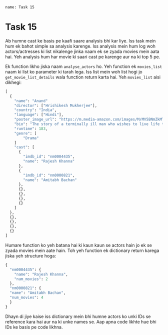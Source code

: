 ```ngMeta
name: Task 15

```

# Task 15

Ab humne cast ke basis pe kaafi saare analysis bhi kar liye. Iss task mein hum ek bahot simple sa analysis karenge. Iss analysis mein hum log woh actors/actresses ki list nikalenge jinka naam ek se zyada movies mein aata hai. Yeh analysis hum har movie ki saari cast pe karenge aur na ki top 5 pe.

Ek function likho jiska naam `analyse_actors` ho. Yeh function ek `movies_list` naam ki list ko parameter ki tarah lega. Iss list mein woh list hogi jo `get_movie_list_details` wala function return karta hai. Yeh `movies_list` aisi dikhegi:

```python
[
  {
    "name": "Anand"
    "director": ["Hrishikesh Mukherjee"],
    "country": "India",
    "language": ["Hindi"],
    "poster_image_url": "https://m.media-amazon.com/images/M/MV5BNmZkMTMzNmEtMWU5NC00MjEzLWE5MzktYzRlMmQyMzk0YmM1XkEyXkFqcGdeQXVyNTA4NzY1MzY@._V1_UX182_CR0,0,182,268_AL__QL50.jpg",
    "bio": "The story of a terminally ill man who wishes to live life to the full before the inevitable occurs, as told by his best friend.",
    "runtime": 183,
    "genre": [
    	"Drama"
    ]
    "cast": [
      {
        "imdb_id": "nm0004435",
        "name": "Rajesh Khanna"
      },
      {
        "imdb_id": "nm0000821",
        "name": "Amitabh Bachan"
      },
      {},
      {},
      {},
      {}
    ]
  },
  {},
  {},
  {},
  {}
]
```

Humare function ko yeh batana hai ki kaun kaun se actors hain jo ek se zyada movies mein aate hain. Toh yeh function ek dictionary return karega jiska yeh structure hoga:

```python
{
  "nm0004435": {
    "name": "Rajesh Khanna",
    "num_movies": 2
  },
  "nm0000821": {
  "name": "Amitabh Bachan",
  "num_movies": 4
  }
}
```

Dhayn di jiye kaise iss dictionary mein bhi humne actors ko unki IDs se reference kara hai aur na ki unke names se. Aap apna code likhte hue bhi IDs ke basis pe code likhna.
